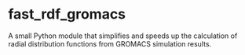 # fast_rdf_gromacs
A small Python module that simplifies and speeds up the calculation of radial distribution functions from GROMACS simulation results.
